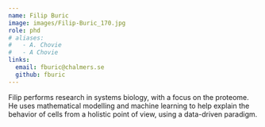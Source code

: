 ```yaml
---
name: Filip Buric
image: images/Filip-Buric_170.jpg
role: phd
# aliases:
#   - A. Chovie
#   - A Chovie
links:
  email: fburic@chalmers.se
  github: fburic
---
```


Filip performs research in systems biology, with a focus on the proteome. He uses mathematical modelling and machine learning to help explain the behavior of cells from a holistic point of view, using a data-driven paradigm.